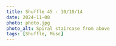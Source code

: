 ```yaml
---
title: Shuffle 45 - 10/10/14
date: 2024-11-08
photo: photo.jpg
photo_alt: Spiral staircase from above
tags: [Shuffle, Misc]
---
```

